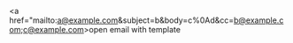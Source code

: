 <a href="mailto:a@example.com&subject=b&body=c%0Ad&cc=b@example.com;c@example.com>open email with template</a>
